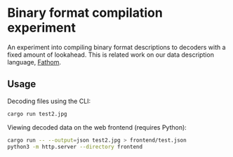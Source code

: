 # Binary format compilation experiment

An experiment into compiling binary format descriptions to decoders with a
fixed amount of lookahead. This is related work on our data description
language, [Fathom](https://github.com/yeslogic/fathom).

## Usage

Decoding files using the CLI:

```sh
cargo run test2.jpg
```

Viewing decoded data on the web frontend (requires Python):

```sh
cargo run -- --output=json test2.jpg > frontend/test.json
python3 -m http.server --directory frontend
```
